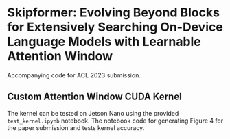 # Skipformer: Evolving Beyond Blocks for Extensively Searching On-Device Language Models with Learnable Attention Window
Accompanying code for ACL 2023 submission.

## Custom Attention Window CUDA Kernel
The kernel can be tested on Jetson Nano using the provided `test_kernel.ipynb` notebook.
The notebook code for generating Figure 4 for the paper submission and tests kernel accuracy.
